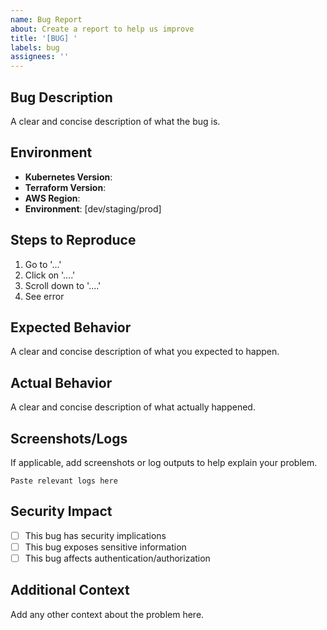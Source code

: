 ```yaml
---
name: Bug Report
about: Create a report to help us improve
title: '[BUG] '
labels: bug
assignees: ''
---
```


## Bug Description
A clear and concise description of what the bug is.

## Environment
- **Kubernetes Version**:
- **Terraform Version**:
- **AWS Region**:
- **Environment**: [dev/staging/prod]

## Steps to Reproduce
1. Go to '...'
2. Click on '....'
3. Scroll down to '....'
4. See error

## Expected Behavior
A clear and concise description of what you expected to happen.

## Actual Behavior
A clear and concise description of what actually happened.

## Screenshots/Logs
If applicable, add screenshots or log outputs to help explain your problem.

```
Paste relevant logs here
```

## Security Impact
- [ ] This bug has security implications
- [ ] This bug exposes sensitive information
- [ ] This bug affects authentication/authorization

## Additional Context
Add any other context about the problem here.